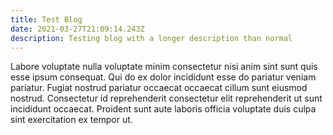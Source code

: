 ```yaml
---
title: Test Blog
date: 2021-03-27T21:09:14.243Z
description: Testing blog with a longer description than normal
---
```


Labore voluptate nulla voluptate minim consectetur nisi anim sint sunt quis esse ipsum consequat. Qui do ex dolor incididunt esse do pariatur veniam pariatur. Fugiat nostrud pariatur occaecat occaecat cillum sunt eiusmod nostrud. Consectetur id reprehenderit consectetur elit reprehenderit ut sunt incididunt occaecat. Proident sunt aute laboris officia voluptate duis culpa sint exercitation ex tempor ut.
